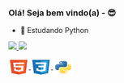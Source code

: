 ### Olá! Seja bem vindo(a) - 😎

- 🌱 Estudando Python

<div>
  <a href="https://github.com/Barabarr)">
  <img height="180em" src="https://github-readme-stats-eight-theta.vercel.app/api?username=barabarr&show_icons=true&theme=dark&include_all_commits=true&count_private=true"/>
  <img height="180em" src="https://github-readme-stats-eight-theta.vercel.app/api/top-langs/?username=barabarr&layout=compact&langs_count=8&theme=dark"/>
<div>
  
<div style="display: inline_block"><br>
  <img align="center" alt="Rafa-HTML" height="30" width="40" src="https://raw.githubusercontent.com/devicons/devicon/master/icons/html5/html5-original.svg">
  <img align="center" alt="Rafa-CSS" height="30" width="40" src="https://raw.githubusercontent.com/devicons/devicon/master/icons/css3/css3-original.svg">
  <img align="center" alt="Rafa-Python" height="30" width="40" src="https://raw.githubusercontent.com/devicons/devicon/master/icons/python/python-original.svg">
</div>


